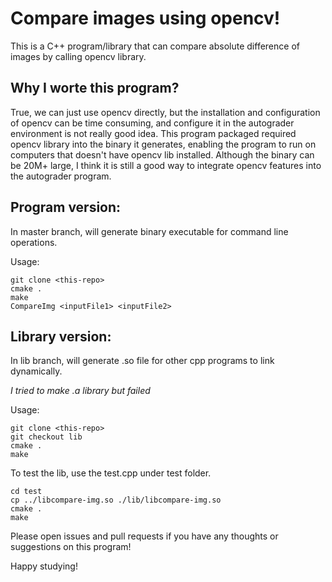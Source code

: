 # Compare images using opencv!

This is a C++ program/library that can compare absolute difference of images by calling opencv library.

## Why I worte this program?

True, we can just use opencv directly, but the installation and configuration of opencv can be time consuming, and configure it in the autograder environment is not really good idea. This program packaged required opencv library into the binary it generates, enabling the program to run on computers that doesn't have opencv lib installed. Although the binary can be 20M+ large, I think it is still a good way to integrate opencv features into the autograder program.

## Program version:

In master branch, will generate binary executable for command line operations.

Usage:

```{bash}
git clone <this-repo>
cmake .
make
CompareImg <inputFile1> <inputFile2>
```

## Library version:

In lib branch, will generate .so file for other cpp programs to link dynamically.

*I tried to make .a library but failed*

Usage:

```{bash}
git clone <this-repo>
git checkout lib
cmake .
make
```

To test the lib, use the test.cpp under test folder.

```{bash}
cd test
cp ../libcompare-img.so ./lib/libcompare-img.so
cmake .
make
```

Please open issues and pull requests if you have any thoughts or suggestions on this program!

Happy studying!
